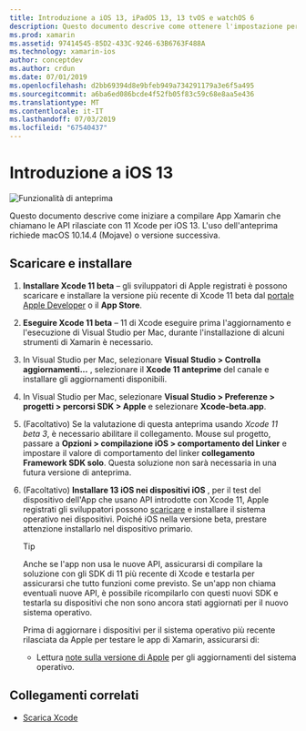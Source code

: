 ```yaml
---
title: Introduzione a iOS 13, iPadOS 13, 13 tvOS e watchOS 6
description: Questo documento descrive come ottenere l'impostazione per compilazione iOS 13, iPadOS 13, 13 tvOS e watchOS 6 App con Xamarin. Illustra come scaricare Xcode 11 e aggiornare Visual Studio per Mac e Visual Studio 2019.
ms.prod: xamarin
ms.assetid: 97414545-85D2-433C-9246-63B6763F488A
ms.technology: xamarin-ios
author: conceptdev
ms.author: crdun
ms.date: 07/01/2019
ms.openlocfilehash: d2bb69394d8e9bfeb949a734291179a3e6f5a495
ms.sourcegitcommit: a6ba6ed086bcde4f52fb05f83c59c68e8aa5e436
ms.translationtype: MT
ms.contentlocale: it-IT
ms.lasthandoff: 07/03/2019
ms.locfileid: "67540437"
---
```

# <a name="get-started-with-ios-13"></a>Introduzione a iOS 13

![Funzionalità di anteprima](~/media/shared/preview.png)

Questo documento descrive come iniziare a compilare App Xamarin che chiamano le API rilasciate con 11 Xcode per iOS 13. L'uso dell'anteprima richiede macOS 10.14.4 (Mojave) o versione successiva.

## <a name="download-and-install"></a>Scaricare e installare

1. **Installare Xcode 11 beta** – gli sviluppatori di Apple registrati è possono scaricare e installare la versione più recente di Xcode 11 beta dal [portale Apple Developer](https://developer.apple.com/download/) o il **App Store**.

2. **Eseguire Xcode 11 beta** – 11 di Xcode eseguire prima l'aggiornamento e l'esecuzione di Visual Studio per Mac, durante l'installazione di alcuni strumenti di Xamarin è necessario.

3. In Visual Studio per Mac, selezionare **Visual Studio > Controlla aggiornamenti...** , selezionare il **Xcode 11 anteprime** del canale e installare gli aggiornamenti disponibili.

4. In Visual Studio per Mac, selezionare **Visual Studio > Preferenze > progetti > percorsi SDK > Apple** e selezionare **Xcode-beta.app**.

5. (Facoltativo) Se la valutazione di questa anteprima usando _Xcode 11 beta 3_, è necessario abilitare il collegamento. Mouse sul progetto, passare a **Opzioni > compilazione iOS > comportamento del Linker** e impostare il valore di comportamento del linker **collegamento Framework SDK solo**. Questa soluzione non sarà necessaria in una futura versione di anteprima.

6. (Facoltativo) **Installare 13 iOS nei dispositivi iOS** , per il test del dispositivo dell'App che usano API introdotte con Xcode 11, Apple registrati gli sviluppatori possono [scaricare](https://developer.apple.com/download) e installare il sistema operativo nei dispositivi. Poiché iOS nella versione beta, prestare attenzione installarlo nel dispositivo primario.

   > [!TIP]
   > Anche se l'app non usa le nuove API, assicurarsi di compilare la soluzione con gli SDK di 11 più recente di Xcode e testarla per assicurarsi che tutto funzioni come previsto. Se un'app non chiama eventuali nuove API, è possibile ricompilarlo con questi nuovi SDK e testarla su dispositivi che non sono ancora stati aggiornati per il nuovo sistema operativo.
   >
   > Prima di aggiornare i dispositivi per il sistema operativo più recente rilasciata da Apple per testare le app di Xamarin, assicurarsi di:
   >
   > - Lettura [note sulla versione di Apple](https://developer.apple.com/download/) per gli aggiornamenti del sistema operativo.

## <a name="related-links"></a>Collegamenti correlati

- [Scarica Xcode](https://developer.apple.com/download/)
